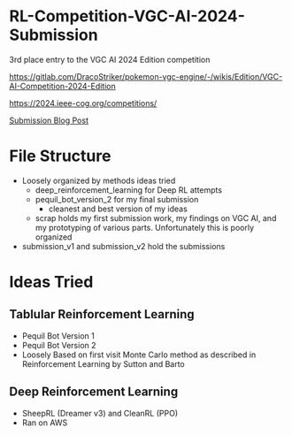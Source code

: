 # RL-Competition-VGC-AI-2024-Submission
3rd place entry to the VGC AI 2024 Edition competition

https://gitlab.com/DracoStriker/pokemon-vgc-engine/-/wikis/Edition/VGC-AI-Competition-2024-Edition

https://2024.ieee-cog.org/competitions/

[Submission Blog Post](https://medium.com/@aureliantactics/vgc-ai-competition-2024-edition-3rd-place-submission-5420d2f6aafe)

# File Structure
* Loosely organized by methods ideas tried
    * deep_reinforcement_learning for Deep RL attempts
    * pequil_bot_version_2 for my final submission
        * cleanest and best version of my ideas
    * scrap holds my first submission work, my findings on VGC AI, and my prototyping of various parts. Unfortunately this is poorly organized
* submission_v1 and submission_v2 hold the submissions

# Ideas Tried

## Tablular Reinforcement Learning
* Pequil Bot Version 1
* Pequil Bot Version 2
* Loosely Based on first visit Monte Carlo method as described in Reinforcement Learning by Sutton and Barto

## Deep Reinforcement Learning
* SheepRL (Dreamer v3) and CleanRL (PPO)
* Ran on AWS


